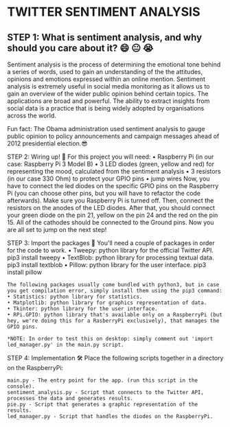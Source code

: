 TWITTER SENTIMENT ANALYSIS
===

STEP 1: What is sentiment analysis, and why should you care about it? 😄 😐 😭
---	
  Sentiment analysis is the process of determining the emotional tone behind a series of words, used to gain an understanding of the the attitudes, opinions and emotions expressed within an online mention.
	Sentiment analysis is extremely useful in social media monitoring as it allows us to gain an overview of the wider public opinion behind certain topics. The applications are broad and powerful. The ability to extract insights from social data is a practice that is being widely adopted by organisations across the world.
	
Fun fact: 
The Obama administration used sentiment analysis to gauge public opinion to policy announcements and campaign messages ahead of 2012 presidential election.😎

STEP 2: Wiring up! 🔌
	For this project you will need:
    • Raspberry Pi (in our case: Raspberry Pi 3 Model B)
    • 3 LED diodes (green, yellow and red) for representing the mood, calculated from the sentiment analysis
    • 3 resistors (in our case 330 Ohm) to protect your GPIO pins
    • jump wires
	Now, you have to connect the led diodes on the specific GPIO pins on the Raspberry Pi (you can choose other pins, but you will have to refactor the code afterwards).
	Make sure you Raspberry Pi is turned off. Then, connect the resistors on the anodes of the LED diodes. After that, you should connect your green diode on the pin 21, yellow on the pin 24 and the red on the pin 15. All of the cathodes should be connected to the Ground pins. Now you are all set to jump on the next step!

STEP 3: Import the packages 🚚
	You'll need a couple of packages in order for the code to work.
	• Tweepy: python library for the official Twitter API.
		pip3 install tweepy
	• TextBlob: python library for processing textual data.
		pip3 install textblob
	• Pillow: python library for the user interface.
		pip3 install pillow

	The following packages usually come bundled with python3, but in case you get compilation error, simply install them using the pip3 command:
	• Statistics: python library for statistics.
	• Matplotlib: python library for graphics representation of data.
	• Tkinter: python library for the user interface.
	• RPi.GPIO: python library that's available only on a RaspberryPi (but hey, we're doing this for a RasberryPi exclusively), that manages the GPIO pins.

	*NOTE: In order to test this on desktop: simply comment out 'import led_manager.py' in the main.py script.

STEP 4: Implementation 🛠
	Place the following scripts together in a directory on the RaspberryPi:

	main.py - The entry point for the app. (run this script in the console).
	sentiment_analysis.py - Script that connects to the Twitter API, processes the data and generates results.
	pie.py - Script that generates a graphic representation of the results.
	led_manager.py - Script that handles the diodes on the RaspberryPi.
